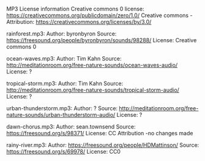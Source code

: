 MP3 License information
Creative commons 0 license: https://creativecommons.org/publicdomain/zero/1.0/
Creative commons -Attribution: https://creativecommons.org/licenses/by/3.0/

rainforest.mp3:
  Author: byronbyron
  Source: https://freesound.org/people/byronbyron/sounds/98288/
  License: Creative commons 0

ocean-waves.mp3:
  Author: Tim Kahn
  Source: http://meditationroom.org/free-nature-sounds/ocean-waves-audio/
  License: ?
 
tropical-storm.mp3:
  Author: Tim Kahn
  Source: http://meditationroom.org/free-nature-sounds/tropical-storm-audio/
  License: ?
  
urban-thunderstorm.mp3:
  Author: ?
  Source: http://meditationroom.org/free-nature-sounds/urban-thunderstorm-audio/
  License: ?  
  
dawn-chorus.mp3:
  Author: sean.townsend
  Source: https://freesound.org/s/98371/
  License: CC Attribution -no changes made
  
rainy-river.mp3:
  Author: https://freesound.org/people/HDMattinson/
  Source: https://freesound.org/s/69978/
  License: CC0
